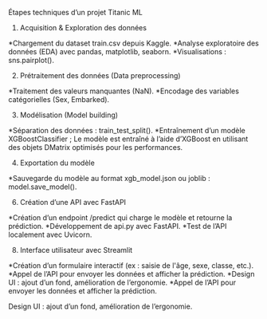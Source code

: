 Étapes techniques d’un projet Titanic ML 

1. Acquisition & Exploration des données 

*Chargement du dataset train.csv depuis Kaggle.
*Analyse exploratoire des données (EDA) avec pandas, matplotlib, seaborn.
*Visualisations : sns.pairplot().


2. Prétraitement des données (Data preprocessing)

*Traitement des valeurs manquantes (NaN).
*Encodage des variables catégorielles (Sex, Embarked).

3. Modélisation (Model building)

*Séparation des données : train_test_split().
*Entraînement d’un modèle XGBoostClassifier ; Le modèle est entraîné à l’aide d’XGBoost en utilisant des objets DMatrix optimisés pour les performances.


4. Exportation du modèle

*Sauvegarde du modèle au format xgb_model.json ou joblib : model.save_model().

6. Création d’une API avec FastAPI

*Création d’un endpoint /predict qui charge le modèle et retourne la prédiction.
*Développement de api.py avec FastAPI.
*Test de l’API localement avec Uvicorn.

8. Interface utilisateur avec Streamlit

*Création d’un formulaire interactif (ex : saisie de l'âge, sexe, classe, etc.).
*Appel de l’API pour envoyer les données et afficher la prédiction.
*Design UI : ajout d’un fond, amélioration de l’ergonomie.
*Appel de l’API pour envoyer les données et afficher la prédiction.

Design UI : ajout d’un fond, amélioration de l’ergonomie.
